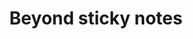 ---
title: "Beyond sticky notes"
authors:
    - "Kelly Ann McKercher"
type: "book"
categories: 
    - "inclusive design"
    - "co-design"
link: "https://www.ruhabenjamin.com/race-after-technology"
---